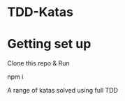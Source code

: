 # TDD-Katas

# Getting set up

Clone this repo & Run 

npm i


A range of katas solved using full TDD
